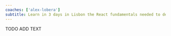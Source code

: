 ```yaml
---
coaches: ['alex-lobera']
subtitle: Learn in 3 days in Lisbon the React fundamentals needed to develop React apps the right way
---
```


TODO ADD TEXT
